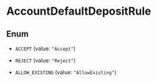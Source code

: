 

# AccountDefaultDepositRule

## Enum


* `ACCEPT` (value: `"Accept"`)

* `REJECT` (value: `"Reject"`)

* `ALLOW_EXISTING` (value: `"AllowExisting"`)



